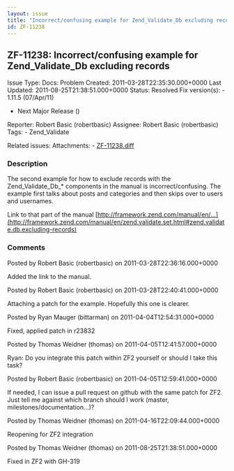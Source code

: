 ```yaml
---
layout: issue
title: "Incorrect/confusing example for Zend_Validate_Db excluding records"
id: ZF-11238
---
```


ZF-11238: Incorrect/confusing example for Zend\_Validate\_Db excluding records
------------------------------------------------------------------------------

 Issue Type: Docs: Problem Created: 2011-03-28T22:35:30.000+0000 Last Updated: 2011-08-25T21:38:51.000+0000 Status: Resolved Fix version(s): - 1.11.5 (07/Apr/11)
- Next Major Release ()
 
 Reporter:  Robert Basic (robertbasic)  Assignee:  Robert Basic (robertbasic)  Tags: - Zend\_Validate
 
 Related issues: 
 Attachments: - [ZF-11238.diff](/issues/secure/attachment/13817/ZF-11238.diff)
 
### Description

The second example for how to exclude records with the Zend\_Validate\_Db\_\* components in the manual is incorrect/confusing. The example first talks about posts and categories and then skips over to users and usernames.

Link to that part of the manual [http://framework.zend.com/manual/en/…](http://framework.zend.com/manual/en/zend.validate.set.html#zend.validate.db.excluding-records)

 

 

### Comments

Posted by Robert Basic (robertbasic) on 2011-03-28T22:36:16.000+0000

Added the link to the manual.

 

 

Posted by Robert Basic (robertbasic) on 2011-03-28T22:40:41.000+0000

Attaching a patch for the example. Hopefully this one is clearer.

 

 

Posted by Ryan Mauger (bittarman) on 2011-04-04T12:54:31.000+0000

Fixed, applied patch in r23832

 

 

Posted by Thomas Weidner (thomas) on 2011-04-05T12:41:57.000+0000

Ryan: Do you integrate this patch within ZF2 yourself or should I take this task?

 

 

Posted by Robert Basic (robertbasic) on 2011-04-05T12:59:41.000+0000

If needed, I can issue a pull request on github with the same patch for ZF2. Just tell me against which branch should I work (master, milestones/documentation...)?

 

 

Posted by Thomas Weidner (thomas) on 2011-04-16T22:09:44.000+0000

Reopening for ZF2 integration

 

 

Posted by Thomas Weidner (thomas) on 2011-08-25T21:38:51.000+0000

Fixed in ZF2 with GH-319

 

 